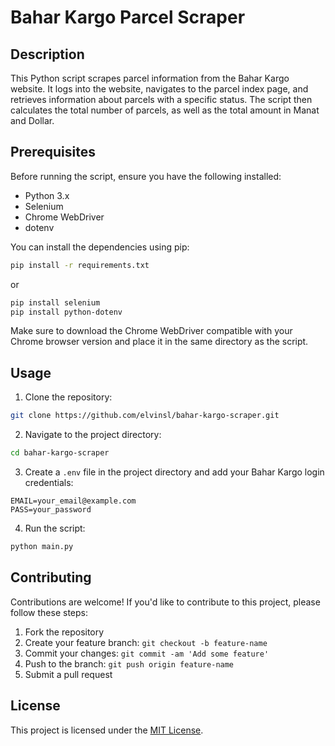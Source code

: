 # Bahar Kargo Parcel Scraper

## Description

This Python script scrapes parcel information from the Bahar Kargo website. It logs into the website, navigates to the parcel index page, and retrieves information about parcels with a specific status. The script then calculates the total number of parcels, as well as the total amount in Manat and Dollar.

## Prerequisites

Before running the script, ensure you have the following installed:

- Python 3.x
- Selenium
- Chrome WebDriver
- dotenv

You can install the dependencies using pip:

```bash
pip install -r requirements.txt
```

or

```bash
pip install selenium
pip install python-dotenv
```

Make sure to download the Chrome WebDriver compatible with your Chrome browser version and place it in the same directory as the script.

## Usage

1. Clone the repository:

```bash
git clone https://github.com/elvinsl/bahar-kargo-scraper.git
```

2. Navigate to the project directory:

```bash
cd bahar-kargo-scraper
```

3. Create a `.env` file in the project directory and add your Bahar Kargo login credentials:

```
EMAIL=your_email@example.com
PASS=your_password
```

4. Run the script:

```bash
python main.py
```

## Contributing

Contributions are welcome! If you'd like to contribute to this project, please follow these steps:

1. Fork the repository
2. Create your feature branch: `git checkout -b feature-name`
3. Commit your changes: `git commit -am 'Add some feature'`
4. Push to the branch: `git push origin feature-name`
5. Submit a pull request

## License

This project is licensed under the [MIT License](LICENSE).
